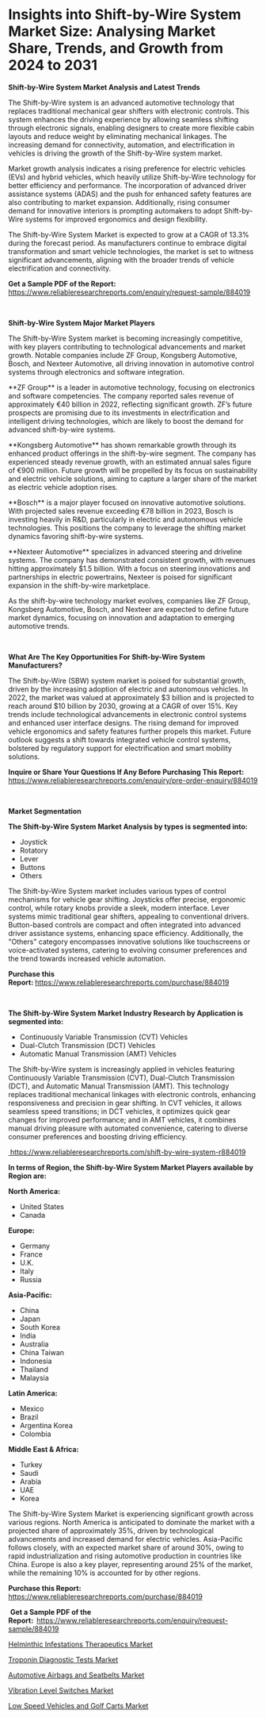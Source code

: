 <p><h1>Insights into Shift-by-Wire System Market Size: Analysing Market Share, Trends, and Growth from 2024 to 2031</h1></p><p><strong>Shift-by-Wire System Market Analysis and Latest Trends</strong></p>
<p><p>The Shift-by-Wire system is an advanced automotive technology that replaces traditional mechanical gear shifters with electronic controls. This system enhances the driving experience by allowing seamless shifting through electronic signals, enabling designers to create more flexible cabin layouts and reduce weight by eliminating mechanical linkages. The increasing demand for connectivity, automation, and electrification in vehicles is driving the growth of the Shift-by-Wire system market.</p><p>Market growth analysis indicates a rising preference for electric vehicles (EVs) and hybrid vehicles, which heavily utilize Shift-by-Wire technology for better efficiency and performance. The incorporation of advanced driver assistance systems (ADAS) and the push for enhanced safety features are also contributing to market expansion. Additionally, rising consumer demand for innovative interiors is prompting automakers to adopt Shift-by-Wire systems for improved ergonomics and design flexibility.</p><p>The Shift-by-Wire System Market is expected to grow at a CAGR of 13.3% during the forecast period. As manufacturers continue to embrace digital transformation and smart vehicle technologies, the market is set to witness significant advancements, aligning with the broader trends of vehicle electrification and connectivity.</p></p>
<p><strong>Get a Sample PDF of the Report:&nbsp;</strong> <a href="https://www.reliableresearchreports.com/enquiry/request-sample/884019?utm_campaign=9&utm_medium=2&utm_source=Github&utm_content=ia&utm_term=03112024&utm_id=shift-by-wire-system">https://www.reliableresearchreports.com/enquiry/request-sample/884019</a></p>
<p>&nbsp;</p>
<p><strong>Shift-by-Wire System Major Market Players</strong></p>
<p><p>The Shift-by-Wire System market is becoming increasingly competitive, with key players contributing to technological advancements and market growth. Notable companies include ZF Group, Kongsberg Automotive, Bosch, and Nexteer Automotive, all driving innovation in automotive control systems through electronics and software integration.</p><p>**ZF Group** is a leader in automotive technology, focusing on electronics and software competencies. The company reported sales revenue of approximately €40 billion in 2022, reflecting significant growth. ZF’s future prospects are promising due to its investments in electrification and intelligent driving technologies, which are likely to boost the demand for advanced shift-by-wire systems.</p><p>**Kongsberg Automotive** has shown remarkable growth through its enhanced product offerings in the shift-by-wire segment. The company has experienced steady revenue growth, with an estimated annual sales figure of €900 million. Future growth will be propelled by its focus on sustainability and electric vehicle solutions, aiming to capture a larger share of the market as electric vehicle adoption rises.</p><p>**Bosch** is a major player focused on innovative automotive solutions. With projected sales revenue exceeding €78 billion in 2023, Bosch is investing heavily in R&D, particularly in electric and autonomous vehicle technologies. This positions the company to leverage the shifting market dynamics favoring shift-by-wire systems.</p><p>**Nexteer Automotive** specializes in advanced steering and driveline systems. The company has demonstrated consistent growth, with revenues hitting approximately $1.5 billion. With a focus on steering innovations and partnerships in electric powertrains, Nexteer is poised for significant expansion in the shift-by-wire marketplace.</p><p>As the shift-by-wire technology market evolves, companies like ZF Group, Kongsberg Automotive, Bosch, and Nexteer are expected to define future market dynamics, focusing on innovation and adaptation to emerging automotive trends.</p></p>
<p>&nbsp;</p>
<p><strong>What Are The Key Opportunities For Shift-by-Wire System Manufacturers?</strong></p>
<p><p>The Shift-by-Wire (SBW) system market is poised for substantial growth, driven by the increasing adoption of electric and autonomous vehicles. In 2022, the market was valued at approximately $3 billion and is projected to reach around $10 billion by 2030, growing at a CAGR of over 15%. Key trends include technological advancements in electronic control systems and enhanced user interface designs. The rising demand for improved vehicle ergonomics and safety features further propels this market. Future outlook suggests a shift towards integrated vehicle control systems, bolstered by regulatory support for electrification and smart mobility solutions.</p></p>
<p><strong>Inquire or Share Your Questions If Any Before Purchasing This Report:</strong> <a href="https://www.reliableresearchreports.com/enquiry/pre-order-enquiry/884019?utm_campaign=9&utm_medium=2&utm_source=Github&utm_content=ia&utm_term=03112024&utm_id=shift-by-wire-system">https://www.reliableresearchreports.com/enquiry/pre-order-enquiry/884019</a></p>
<p>&nbsp;</p>
<p><strong>Market Segmentation</strong></p>
<p><strong>The Shift-by-Wire System Market Analysis by types is segmented into:</strong></p>
<p><ul><li>Joystick</li><li>Rotatory</li><li>Lever</li><li>Buttons</li><li>Others</li></ul></p>
<p><p>The Shift-by-Wire System market includes various types of control mechanisms for vehicle gear shifting. Joysticks offer precise, ergonomic control, while rotary knobs provide a sleek, modern interface. Lever systems mimic traditional gear shifters, appealing to conventional drivers. Button-based controls are compact and often integrated into advanced driver assistance systems, enhancing space efficiency. Additionally, the "Others" category encompasses innovative solutions like touchscreens or voice-activated systems, catering to evolving consumer preferences and the trend towards increased vehicle automation.</p></p>
<p><strong>Purchase this Report:&nbsp;</strong><a href="https://www.reliableresearchreports.com/purchase/884019?utm_campaign=9&utm_medium=2&utm_source=Github&utm_content=ia&utm_term=03112024&utm_id=shift-by-wire-system">https://www.reliableresearchreports.com/purchase/884019</a></p>
<p>&nbsp;</p>
<p><strong>The Shift-by-Wire System Market Industry Research by Application is segmented into:</strong></p>
<p><ul><li>Continuously Variable Transmission (CVT) Vehicles</li><li>Dual-Clutch Transmission (DCT) Vehicles</li><li>Automatic Manual Transmission (AMT) Vehicles</li></ul></p>
<p><p>The Shift-by-Wire system is increasingly applied in vehicles featuring Continuously Variable Transmission (CVT), Dual-Clutch Transmission (DCT), and Automatic Manual Transmission (AMT). This technology replaces traditional mechanical linkages with electronic controls, enhancing responsiveness and precision in gear shifting. In CVT vehicles, it allows seamless speed transitions; in DCT vehicles, it optimizes quick gear changes for improved performance; and in AMT vehicles, it combines manual driving pleasure with automated convenience, catering to diverse consumer preferences and boosting driving efficiency.</p></p>
<p><a href="https://www.reliableresearchreports.com/shift-by-wire-system-r884019?utm_campaign=9&utm_medium=2&utm_source=Github&utm_content=ia&utm_term=03112024&utm_id=shift-by-wire-system">&nbsp;https://www.reliableresearchreports.com/shift-by-wire-system-r884019</a></p>
<p><strong>In terms of Region, the Shift-by-Wire System Market Players available by Region are:</strong></p>
<p>
    <p> <strong> North America: </strong>
        <ul>
            <li>United States</li>
            <li>Canada</li>
        </ul>
        </p> 
    <p> <strong> Europe: </strong>
        <ul>
            <li>Germany</li>
            <li>France</li>
            <li>U.K.</li>
            <li>Italy</li>
            <li>Russia</li>
        </ul>
        </p> 
    <p> <strong> Asia-Pacific: </strong>
        <ul>
            <li>China</li>
            <li>Japan</li>
            <li>South Korea</li>
            <li>India</li>
            <li>Australia</li>
            <li>China Taiwan</li>
            <li>Indonesia</li>
            <li>Thailand</li>
            <li>Malaysia</li>
        </ul>
        </p> 
    <p> <strong> Latin America: </strong>
        <ul>
            <li>Mexico</li>
            <li>Brazil</li>
            <li>Argentina Korea</li>
            <li>Colombia</li>
        </ul>
        </p> 
    <p> <strong> Middle East & Africa: </strong>
        <ul>
            <li>Turkey</li>
            <li>Saudi</li>
            <li>Arabia</li>
            <li>UAE</li>
            <li>Korea</li>
        </ul>
    </p>
    </p>
<p><p>The Shift-by-Wire System Market is experiencing significant growth across various regions. North America is anticipated to dominate the market with a projected share of approximately 35%, driven by technological advancements and increased demand for electric vehicles. Asia-Pacific follows closely, with an expected market share of around 30%, owing to rapid industrialization and rising automotive production in countries like China. Europe is also a key player, representing around 25% of the market, while the remaining 10% is accounted for by other regions.</p></p>
<p><strong>Purchase this Report: </strong><a href="https://www.reliableresearchreports.com/purchase/884019?utm_campaign=9&utm_medium=2&utm_source=Github&utm_content=ia&utm_term=03112024&utm_id=shift-by-wire-system">https://www.reliableresearchreports.com/purchase/884019</a></p>
<p>&nbsp;<strong>Get a Sample PDF of the Report:&nbsp;&nbsp;</strong><a href="https://www.reliableresearchreports.com/enquiry/request-sample/884019?utm_campaign=9&utm_medium=2&utm_source=Github&utm_content=ia&utm_term=03112024&utm_id=shift-by-wire-system">https://www.reliableresearchreports.com/enquiry/request-sample/884019</a></p>
<p><strong></strong></p>
<p><p><a href="https://issuu.com/reportprime-2/docs/helminthic-infestations-therapeutic_c722fc9ca6312e?utm_campaign=9&utm_medium=2&utm_source=Github&utm_content=ia&utm_term=03112024&utm_id=shift-by-wire-system">Helminthic Infestations Therapeutics Market</a></p><p><a href="https://issuu.com/reportprime-2/docs/troponin-diagnostic-tests-market-si_10c63682f2dd50?utm_campaign=9&utm_medium=2&utm_source=Github&utm_content=ia&utm_term=03112024&utm_id=shift-by-wire-system">Troponin Diagnostic Tests Market</a></p><p><a href="https://github.com/MCGEE-CRANECaitlyn/Market-Research-Report-List-1/blob/main/automotive-airbags-and-seatbelts-market.md?utm_campaign=9&utm_medium=2&utm_source=Github&utm_content=ia&utm_term=03112024&utm_id=shift-by-wire-system">Automotive Airbags and Seatbelts Market</a></p><p><a href="https://www.linkedin.com/pulse/global-vibration-level-switches-market-trends-analysis-future-kzjhc?utm_campaign=9&utm_medium=2&utm_source=Github&utm_content=ia&utm_term=03112024&utm_id=shift-by-wire-system">Vibration Level Switches Market</a></p><p><a href="https://github.com/Annahawkins697/Market-Research-Report-List-1/blob/main/low-speed-vehicles-and-golf-carts-market.md?utm_campaign=9&utm_medium=2&utm_source=Github&utm_content=ia&utm_term=03112024&utm_id=shift-by-wire-system">Low Speed Vehicles and Golf Carts Market</a></p></p>